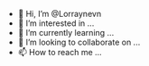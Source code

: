 - 👋 Hi, I’m @Lorraynevn
- 👀 I’m interested in ...
- 🌱 I’m currently learning ...
- 💞️ I’m looking to collaborate on ...
- 📫 How to reach me ...

<!---
Lorraynevn/Lorraynevn is a ✨ special ✨ repository because its `README.md` (this file) appears on your GitHub profile.
You can click the Preview link to take a look at your changes.
--->
